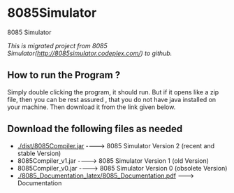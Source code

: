 # 8085Simulator
8085 Simulator 

*This is migrated project from 8085 Simulator(http://8085simulator.codeplex.com/) to github.*

How to run the Program ?
------------------------
Simply double clicking the program, it should run. 
But if it opens like a zip file, then you can be rest assured , that you do not have java installed on your machine.
Then download it from the link given below. 



Download the following files as needed
--------------------------------------
* [./dist/8085Compiler.jar](https://github.com/8085simulator/8085simulator/raw/master/dist/8085Compiler.jar) ----> 8085 Simulator Version 2 (recent and stable Version)
* 8085Compiler_v1.jar  ----> 8085 Simulator Version 1 (old Version)
* 8085Compiler_v0.jar  ----> 8085 Simulator Version 0 (obsolete Version)
* [./8085_Documentation_latex/8085_Documentation.pdf](https://github.com/8085simulator/8085simulator/raw/master/8085_Documentation_latex/8085_Documentation.pdf) ---> Documentation
